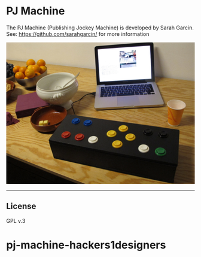 # PJ Machine

The PJ Machine (Publishing Jockey Machine) is developed by Sarah Garcin. 
See: https://github.com/sarahgarcin/ for more information 

![](images/01.jpeg)



---

## License 
GPL v.3



# pj-machine-hackers1designers
